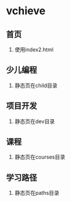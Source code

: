 # vchieve
## 首页
1. 使用index2.html
## 少儿编程
1. 静态页在child目录
## 项目开发
1. 静态页在dev目录
## 课程
1. 静态页在courses目录
## 学习路径
1. 静态页在paths目录